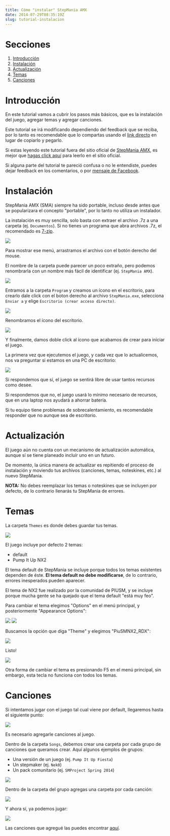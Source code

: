 ```yaml
---
title: Cómo "instalar" StepMania AMX
date: 2014-07-29T08:35:19Z
slug: tutorial-instalacion
---
```

# Secciones

1. [Introducción](#introducci-n)
2. [Instalación](#instalaci-n)
3. [Actualización](#actualizaci-n)
4. [Temas](#temas)
5. [Canciones](#canciones)



# Introducción

En este tutorial vamos a cubrir los pasos más básicos, que es la instalación del
juego, agregar temas y agregar canciones.

Este tutorial se irá modificando dependiendo del feedback que se reciba, por lo
tanto es recomendable que lo compartas usando el
[link directo](//stepmania.amx.io/blog/2014/07/tutorial-instalacion) en lugar de
copiarlo y pegarlo.

Si estas leyendo este tutorial fuera del sitio oficial de
[StepMania AMX](//stepmania.amx.io), es mejor que
[hagas click aquí](//stepmania.amx.io/blog/2014/07/tutorial-instalacion) para
leerlo en el sitio oficial.

Si alguna parte del tutorial te pareció confusa o no le entendiste, puedes
dejar feedback en los comentarios, o por
[mensaje de Facebook](//www.facebook.com/messages/StepManiaAMX).



# Instalación

StepMania AMX (SMA) siempre ha sido portable, incluso desde antes que se
popularizara el concepto "portable", por lo tanto no utiliza un instalador.

La instalación es muy sencilla, solo basta con extraer el archivo .7z
a una carpeta (ej. `Documentos`). Si no tienes un programa que abra archivos .7z,
el recomendado es [7-zip](http://www.7-zip.org/).

![](/img/blog/tutorial-install/01.gif)

Para mostrar ese menú, arrastramos el archivo con el botón derecho del mouse.

El nombre de la carpeta puede parecer un poco extraño, pero podemos renombrarla
con un nombre más fácil de identificar (ej. `StepMania AMX`).

![](/img/blog/tutorial-install/03.jpg)

Entramos a la carpeta `Program` y creamos un ícono en el escritorio, para
crearlo dale click con el boton derecho al archivo `StepMania.exe`, selecciona
`Enviar a` y elige `Escritorio (crear acceso directo)`.

![](/img/blog/tutorial-install/04.jpg)

Renombramos el ícono del escritorio.

![](/img/blog/tutorial-install/05.jpg)

Y finalmente, damos doble click al ícono que acabamos de crear para iniciar el
juego.

La primera vez que ejecutemos el juego, y cada vez que lo actualicemos, nos va
preguntar si estamos en una PC de escritorio:

![](/img/blog/tutorial-install/06.jpg)

Si respondemos que sí, el juego se sentirá libre de usar tantos recursos como
desee.

Si respondemos que no, el juego usará lo mínimo necesario de recursos, que en
una laptop nos ayudará a ahorrar batería.

Si tu equipo tiene problemas de sobrecalentamiento, es recomendable responder
que no aunque sea de escritorio.



# Actualización

El juego aún no cuenta con un mecanismo de actualización automática, aunque sí
se tiene planeado incluír uno en un futuro.

De momento, la única manera de actualizar es repitiendo el proceso de
instalación y moviendo tus archivos (canciones, temas, noteskines, etc.) al
nuevo StepMania.

**NOTA:** No debes reemplazar los temas o noteskines que se incluyen por
defecto, de lo contrario llenarás tu StepMania de errores.



# Temas

La carpeta `Themes` es donde debes guardar tus temas.

![](/img/blog/tutorial-install/07.jpg)

El juego incluye por defecto 2 temas:

- default
- Pump It Up NX2

El tema default de StepMania se incluye porque todos los temas existentes
dependen de éste. **El tema default no debe modificarse**, de lo contrario,
errores inesperados pueden aparecer.

El tema de NX2 fue realizado por la comunidad de PIUSM, y se incluye porque
mucha gente se ha quejado que el tema default "está muy feo".

Para cambiar el tema elegimos "Options" en el menú principal, y posteriormente
"Appearance Options":

![](/img/blog/tutorial-install/08.jpg)
![](/img/blog/tutorial-install/09.jpg)

Buscamos la opción que diga "Theme" y elegimos "PiuSMNX2_RDX":

![](/img/blog/tutorial-install/10.jpg)

Listo!

![](/img/blog/tutorial-install/11.jpg)

Otra forma de cambiar el tema es presionando F5 en el menú principal, sin
embargo, esta tecla no funciona con todos los temas.

<!--
En la [barra lateral de la derecha](#paginas_recomendadas), podrás encontrar
algunos links recomendados para descargar temas hechos por miembros de la
comunidad.
-->



# Canciones

Si intentamos jugar con el juego tal cual viene por default, llegaremos hasta
el siguiente punto:

![](/img/blog/tutorial-install/12.jpg)

Es necesario agregarle canciones al juego.

Dentro de la carpeta `Songs`, debemos crear una carpeta por cada grupo de
canciones que queramos crear. Aquí algunos ejemplos de grupos:

- Una versión de un juego (ej. `Pump It Up Fiesta`)
- Un stepmaker (ej. `Nek0`)
- Un pack comunitario (ej. `SMProject Spring 2014`)

![](/img/blog/tutorial-install/13.jpg)

Dentro de la carpeta del grupo agregas una carpeta por cada canción:

![](/img/blog/tutorial-install/14.jpg)

Y ahora sí, ya podemos jugar:

![](/img/blog/tutorial-install/15.jpg)

Las canciones que agregué las puedes encontrar [aquí](http://aldo.mx/songs).

<!--
En la [barra lateral de la derecha](#paginas_recomendadas), podrás encontrar
algunos links recomendados para descargar canciones hechas por miembros de la
comunidad.
-->
